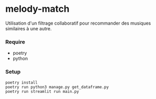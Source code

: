 # melody-match
Utilisation d'un filtrage collaboratif pour recommander des musiques similaires à une autre.

### Require

- poetry
- python

### Setup

    poetry install
    poetry run python3 manage.py get_dataframe.py
    poetry run streamlit run main.py  
